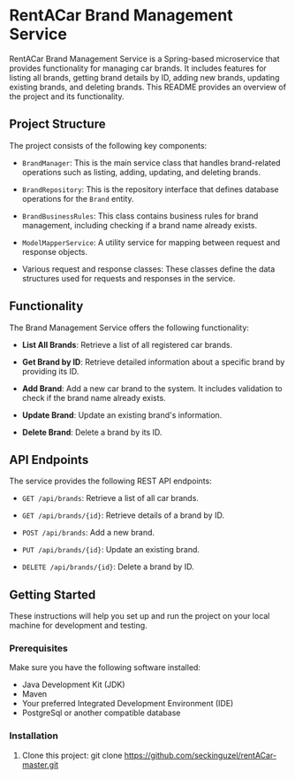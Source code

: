 # RentACar Brand Management Service

RentACar Brand Management Service is a Spring-based microservice that provides functionality for managing car brands. It includes features for listing all brands, getting brand details by ID, adding new brands, updating existing brands, and deleting brands. This README provides an overview of the project and its functionality.

## Project Structure

The project consists of the following key components:

- `BrandManager`: This is the main service class that handles brand-related operations such as listing, adding, updating, and deleting brands.

- `BrandRepository`: This is the repository interface that defines database operations for the `Brand` entity.

- `BrandBusinessRules`: This class contains business rules for brand management, including checking if a brand name already exists.

- `ModelMapperService`: A utility service for mapping between request and response objects.

- Various request and response classes: These classes define the data structures used for requests and responses in the service.

## Functionality

The Brand Management Service offers the following functionality:

- **List All Brands**: Retrieve a list of all registered car brands.

- **Get Brand by ID**: Retrieve detailed information about a specific brand by providing its ID.

- **Add Brand**: Add a new car brand to the system. It includes validation to check if the brand name already exists.

- **Update Brand**: Update an existing brand's information.

- **Delete Brand**: Delete a brand by its ID.

## API Endpoints

The service provides the following REST API endpoints:

- `GET /api/brands`: Retrieve a list of all car brands.

- `GET /api/brands/{id}`: Retrieve details of a brand by ID.

- `POST /api/brands`: Add a new brand.

- `PUT /api/brands/{id}`: Update an existing brand.

- `DELETE /api/brands/{id}`: Delete a brand by ID.

## Getting Started

These instructions will help you set up and run the project on your local machine for development and testing.

### Prerequisites

Make sure you have the following software installed:

- Java Development Kit (JDK)
- Maven
- Your preferred Integrated Development Environment (IDE)
- PostgreSql or another compatible database

### Installation

1. Clone this project:
git clone https://github.com/seckinguzel/rentACar-master.git
